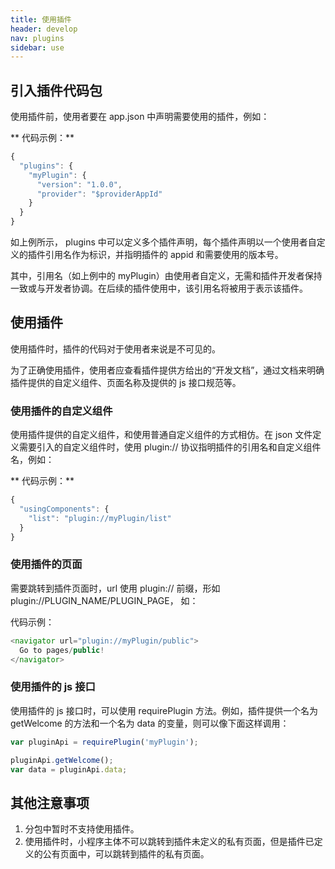 ```yaml
---
title: 使用插件
header: develop
nav: plugins
sidebar: use
---
```


## 引入插件代码包 
使用插件前，使用者要在 app.json 中声明需要使用的插件，例如：

** 代码示例：**

``` js
{
  "plugins": {
    "myPlugin": {
      "version": "1.0.0",
      "provider": "$providerAppId"
    }
  }
}

```

如上例所示， plugins 中可以定义多个插件声明，每个插件声明以一个使用者自定义的插件引用名作为标识，并指明插件的 appid 和需要使用的版本号。

其中，引用名（如上例中的 myPlugin）由使用者自定义，无需和插件开发者保持一致或与开发者协调。在后续的插件使用中，该引用名将被用于表示该插件。

## 使用插件
使用插件时，插件的代码对于使用者来说是不可见的。

为了正确使用插件，使用者应查看插件提供方给出的“开发文档”，通过文档来明确插件提供的自定义组件、页面名称及提供的 js 接口规范等。

### 使用插件的自定义组件
使用插件提供的自定义组件，和使用普通自定义组件的方式相仿。在 json 文件定义需要引入的自定义组件时，使用 plugin:// 协议指明插件的引用名和自定义组件名，例如：

** 代码示例：** 
``` js
{
  "usingComponents": {
    "list": "plugin://myPlugin/list"
  }
}
```

### 使用插件的页面

需要跳转到插件页面时，url 使用 plugin:// 前缀，形如 plugin://PLUGIN_NAME/PLUGIN_PAGE， 如：

代码示例：
``` js
<navigator url="plugin://myPlugin/public">
  Go to pages/public!
</navigator>
```

### 使用插件的 js 接口
使用插件的 js 接口时，可以使用 requirePlugin 方法。例如，插件提供一个名为 getWelcome 的方法和一个名为 data 的变量，则可以像下面这样调用：
``` js
var pluginApi = requirePlugin('myPlugin');

pluginApi.getWelcome();
var data = pluginApi.data;
```

## 其他注意事项
1. 分包中暂时不支持使用插件。
2. 使用插件时，小程序主体不可以跳转到插件未定义的私有页面，但是插件已定义的公有页面中，可以跳转到插件的私有页面。